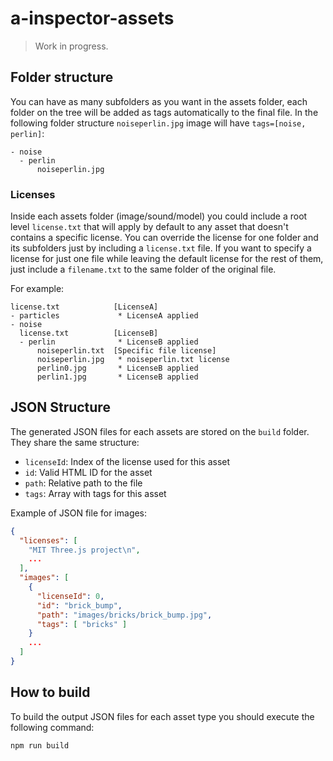 # a-inspector-assets

> Work in progress.

## Folder structure

You can have as many subfolders as you want in the assets folder, each folder on the tree will be added as tags automatically to the final file. In the following folder structure `noiseperlin.jpg` image will have `tags=[noise, perlin]`:

```
- noise
  - perlin
      noiseperlin.jpg  
```

### Licenses

Inside each assets folder (image/sound/model) you could include a root level `license.txt` that will apply by default to any asset that doesn't contains a specific license. You can override the license for one folder and its subfolders just by including a `license.txt` file.
If you want to specify a license for just one file while leaving the default license for the rest of them, just include a `filename.txt` to the same folder of the original file.

For example:

```
license.txt            [LicenseA]
- particles             * LicenseA applied
- noise
  license.txt          [LicenseB]
  - perlin              * LicenseB applied
      noiseperlin.txt  [Specific file license]
      noiseperlin.jpg   * noiseperlin.txt license
      perlin0.jpg       * LicenseB applied
      perlin1.jpg       * LicenseB applied
```

## JSON Structure

The generated JSON files for each assets are stored on the `build` folder. They share the same structure:
- `licenseId`: Index of the license used for this asset
- `id`: Valid HTML ID for the asset
- `path`: Relative path to the file
- `tags`: Array with tags for this asset

Example of JSON file for images:

```json
{
  "licenses": [
    "MIT Three.js project\n",
    ...
  ],
  "images": [
    {
      "licenseId": 0,
      "id": "brick_bump",
      "path": "images/bricks/brick_bump.jpg",
      "tags": [ "bricks" ]
    }
    ...
  ]
}
```

## How to build

To build the output JSON files for each asset type you should execute the following command:

```bash
npm run build
```
